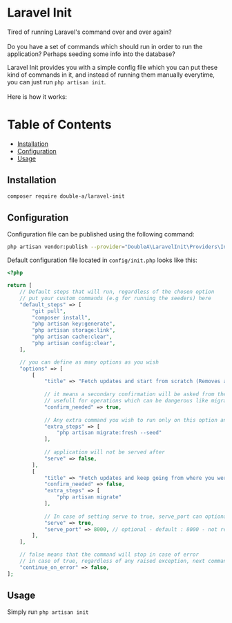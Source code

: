 # Laravel Init

Tired of running Laravel's command over and over again?
<br>
<br>
Do you have a set of commands which should run in order to run the application? Perhaps seeding some info into the database?
<br>

Laravel Init provides you with a simple config file which you can put these kind of commands in it, 
and instead of running them manually everytime, 
you can just run `php artisan init`.
<br>
<br>
Here is how it works:

# Table of Contents
* [Installation](#installation)
* [Configuration](#configuration)
* [Usage](#usage)


## Installation
``` bash
composer require double-a/laravel-init
```

## Configuration
Configuration file can be published using the following command:
``` bash
php artisan vendor:publish --provider="DoubleA\LaravelInit\Providers\InitServiceProvider"
```
Default configuration file located in `config/init.php` looks like this:
``` php
<?php

return [
    // Default steps that will run, regardless of the chosen option
    // put your custom commands (e.g for running the seeders) here
    "default_steps" => [
        "git pull",
        "composer install",
        "php artisan key:generate",
        "php artisan storage:link",
        "php artisan cache:clear",
        "php artisan config:clear",
    ],

    // you can define as many options as you wish
    "options" => [
        [
            "title" => "Fetch updates and start from scratch (Removes all data)",
            
            // it means a secondary confirmation will be asked from the user before proceeding
            // usefull for operations which can be dangerous like migrate:fresh
            "confirm_needed" => true,
            
            // Any extra command you wish to run only on this option and not on others
            "extra_steps" => [
                "php artisan migrate:fresh --seed"
            ],
            
            // application will not be served after
            "serve" => false,
        ],
        [
            "title" => "Fetch updates and keep going from where you were (No data will be removed)",
            "confirm_needed" => false,
            "extra_steps" => [
                "php artisan migrate"
            ],
            
            // In case of setting serve to true, serve_port can optionaly be provided
            "serve" => true,
            "serve_port" => 8000, // optional - default : 8000 - not required if serve equals false
        ],
    ],

    // false means that the command will stop in case of error
    // in case of true, regardless of any raised exception, next command will be executed
    "continue_on_error" => false,
];
```
## Usage
Simply run `php artisan init`
